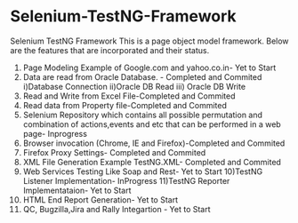 # Selenium-TestNG-Framework
Selenium TestNG Framework
This is a page object model framework. Below are the features that are incorporated and their status.
1) Page Modeling Example of Google.com and yahoo.co.in- Yet to Start
2) Data are read from Oracle Database. - Completed and Commited
    i)Database Connection
    ii)Oracle DB Read
    iii) Oracle DB Write
3) Read and Write from Excel File-Completed and Commited
4) Read data from Property file-Completed and Commited
5) Selenium Repository which contains all possible permutation and  combination of actions,events and etc that can be performed in a web page- Inprogress
6) Browser invocation (Chrome, IE and Firefox)-Completed and Commited
7) Firefox Proxy Settings- Completed and Commited
8) XML File Generation Example TestNG.XML- Completed and Commited
9) Web Services Testing Like Soap and Rest- Yet to Start
10)TestNG Listener Implementation- InProgress
11)TestNG Reporter Implementataion- Yet to Start
12) HTML End Report Generation- Yet to Start
13) QC, Bugzilla,Jira and Rally Integartion - Yet to Start
